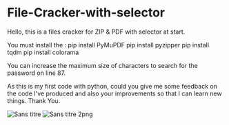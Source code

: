 # File-Cracker-with-selector
Hello, this is a files cracker for ZIP &amp; PDF with selector at start.

You must install the :
pip install PyMuPDF
pip install pyzipper
pip install tqdm
pip install colorama

You can increase the maximum size of characters to search for the password on line 87.

As this is my first code with python, could you give me some feedback on the code I've produced and also your improvements so that I can learn new things. 
Thank You.

![Sans titre](https://github.com/KrisDevel0pment/Files-Cracker-with-selector/assets/83578086/758d7373-8f55-4cea-aca6-277e3f99e0be)
![Sans titre 2png](https://github.com/KrisDevel0pment/Files-Cracker-with-selector/assets/83578086/e326498a-060c-4aeb-a649-191322a05c98)

